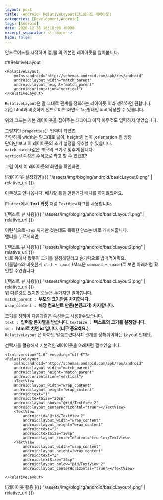 ```yaml
---
layout: post
title: -Android- RelativeLayout(안드로이드 레이아웃)
categories: [Development,Android]
tags: [Android]
date: 2020-12-31 16:18:00 +0900
excerpt_separator: <!--more-->
hide: false
---
```

 안드로이드를 시작하며 앱,웹 의 기본인 레이아웃을 알아봅니다.
<!--more-->
##RelativeLayout  
```terminal
<RelativeLayout
    xmlns:android="http://schemas.android.com/apk/res/android"
    android:layout_width="match_parent"
    android:layout_height="match_parent"
    android:orientation="vertical">
</RelativeLayout>
```  
`RelativeLayout`은 말 그대로 관계를 정의하는 레이아웃 이라 생각하면 편합니다.  
기존 html과 비슷하게 안드로이드 화면도 `Tag`형태인 xml 작성할 수 있습니다.  

위의 코드는 기본 레이아웃을 잡아주는 태그이고 아직 아무것도 입력하지 않았습니다.  

그렇지만 `properties`는 입력이 되있죠.  
간단하게 width는 말그대로 넓이,  height은 높이 ,orientation 은 방향  
단어만 보고 이 레이아웃의 초기 설정을 유추할 수 있습니다.  
`match_parent`값은 부모의 크기로 맞추게 됩니다.  
`vertical`속성은 수직으로 라고 할 수 있겠죠?  

그럼 이제 이 레이아웃의 화면을 확인하면,  

![레이아웃 설정화면]({{ "/assets/img/bloging/android/basicLayout0.png" | relative_url }})   

아무것도 안나옵니다. 배치할 틀을 만든거지 배치를 하지않았어요.  

`Flutter`에서 **Text 위젯** 처럼 `TextView` 태그를 사용합니다.  


![텍스트 뷰 사용]({{ "/assets/img/bloging/android/basicLayout1.png" | relative_url }})   

이런식으로 `<Tex` 까지만 쳤는데도 똑똑한 안스는 바로 캐치해줍니다.  
엔터를 누르게되면,

![텍스트 뷰 사용]({{ "/assets/img/bloging/android/basicLayout2.png" | relative_url }})  
바로 위에서 봤듯이 크기를 설정해달라고 숟가락으로 밥떠먹여줘요.  
이클립스와 비슷한게 `ctrl + space`  (Mac은 `command + space`)로 보면 아래처럼 확인할 수있습니다.  

![텍스트 뷰 사용]({{ "/assets/img/bloging/android/basicLayout3.png" | relative_url }})  
뭐 다른것도 있지만 오늘은 두가지만 알아봅니다.  
`match_parent : `**부모의 크기만큼 차지합니다.**  
`wrap_content : `**해당 컴포넌트 만큼(본인크기) 차지합니다.**  

크기를 정하며 다음과같은 속성들도 사용할수있습니다.  
`text : `**입력할 문자열을 받습니다.**
`textSize : `**텍스트의 크기를 설정합니다.**  
`id : `**html로 치면 id 입니다. (너무 중요해요.)**  
`RelativeLayout` 은 아까도 말씀드렸다시피 관계를 정해줘야하는 Layout 인데요.  

선택자를 활용해서 기본적인 레이아웃을 아래처럼 짤수있습니다.
```
<?xml version="1.0" encoding="utf-8"?>
<RelativeLayout
    xmlns:android="http://schemas.android.com/apk/res/android"
    android:layout_width="match_parent"
    android:layout_height="match_parent"
    android:orientation="vertical">
    <TextView
    android:layout_width="wrap_content"
    android:layout_height="wrap_content"
    android:text="1"
    android:textSize="20sp"
    android:layout_above="@+id/TextView_2"
    android:layout_centerHorizontal="true"></TextView>
    <TextView
        android:id="@+id/TextView_2"
        android:layout_width="wrap_content"
        android:layout_height="wrap_content"
        android:text="2"
        android:textSize="20sp"
        android:layout_centerInParent="true"></TextView>
    <TextView
        android:layout_width="wrap_content"
        android:layout_height="wrap_content"
        android:text="3"
        android:textSize="20sp"
        android:layout_below="@id/TextView_2"
        android:layout_centerHorizontal="true"></TextView>

</RelativeLayout>
```  

![레이아웃 활용 ]({{ "/assets/img/bloging/android/basicLayout4.png" | relative_url }})  
